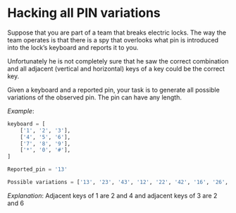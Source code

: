 # Hacking all PIN variations

Suppose that you are part of a team that breaks electric locks. The way the
team operates is that there is a spy that overlooks what pin is introduced
into the lock’s keyboard and reports it to you.

Unfortunately he is not completely sure that he saw the correct combination
and all adjacent (vertical and horizontal) keys of a key could be the correct
key.

Given a keyboard and a reported pin, your task is to generate all possible
variations of the observed pin. The pin can have any length.


_Example_:
```python
keyboard = [
    ['1', '2', '3'],
    ['4', '5', '6'],
    ['7', '8', '9'],
    ['*', '0', '#'],
]

Reported_pin = '13'

Possible variations = ['13', '23', '43', '12', '22', '42', '16', '26', '46']
```
_Explanation_: Adjacent keys of 1 are 2 and 4 and adjacent keys of 3 are 2 and 6

